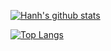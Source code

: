[![Hanh's github stats](https://github-readme-stats.vercel.app/api?username=tranhanh3012&show_icons=true&count_private=true)](https://github.com/tranhanh3012/github-readme-stats)

[![Top Langs](https://github-readme-stats.vercel.app/api/top-langs/?username=tranhanh3012&layout=compact&langs_count=8)](https://github.com/tranhanh3012/github-readme-stats)
